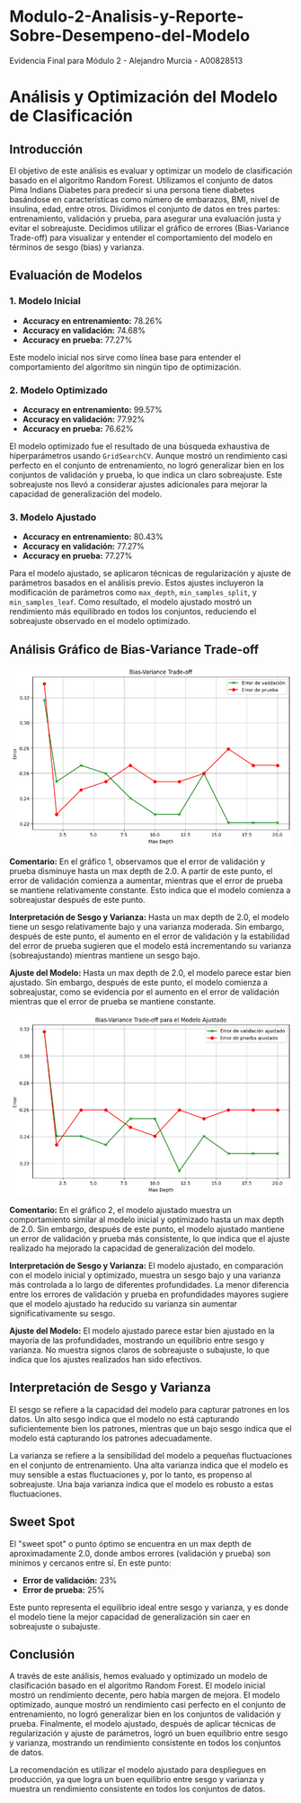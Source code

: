 # Modulo-2-Analisis-y-Reporte-Sobre-Desempeno-del-Modelo
Evidencia Final para Módulo 2 - Alejandro Murcia - A00828513

# Análisis y Optimización del Modelo de Clasificación

## Introducción

El objetivo de este análisis es evaluar y optimizar un modelo de clasificación basado en el algoritmo Random Forest. Utilizamos el conjunto de datos Pima Indians Diabetes para predecir si una persona tiene diabetes basándose en características como número de embarazos, BMI, nivel de insulina, edad, entre otros. Dividimos el conjunto de datos en tres partes: entrenamiento, validación y prueba, para asegurar una evaluación justa y evitar el sobreajuste. Decidimos utilizar el gráfico de errores (Bias-Variance Trade-off) para visualizar y entender el comportamiento del modelo en términos de sesgo (bias) y varianza.

## Evaluación de Modelos

### 1. Modelo Inicial

- **Accuracy en entrenamiento:** 78.26%
- **Accuracy en validación:** 74.68%
- **Accuracy en prueba:** 77.27%

Este modelo inicial nos sirve como línea base para entender el comportamiento del algoritmo sin ningún tipo de optimización.

### 2. Modelo Optimizado

- **Accuracy en entrenamiento:** 99.57%
- **Accuracy en validación:** 77.92%
- **Accuracy en prueba:** 76.62%

El modelo optimizado fue el resultado de una búsqueda exhaustiva de hiperparámetros usando `GridSearchCV`. Aunque mostró un rendimiento casi perfecto en el conjunto de entrenamiento, no logró generalizar bien en los conjuntos de validación y prueba, lo que indica un claro sobreajuste. Este sobreajuste nos llevó a considerar ajustes adicionales para mejorar la capacidad de generalización del modelo.

### 3. Modelo Ajustado

- **Accuracy en entrenamiento:** 80.43%
- **Accuracy en validación:** 77.27%
- **Accuracy en prueba:** 77.27%

Para el modelo ajustado, se aplicaron técnicas de regularización y ajuste de parámetros basados en el análisis previo. Estos ajustes incluyeron la modificación de parámetros como `max_depth`, `min_samples_split`, y `min_samples_leaf`. Como resultado, el modelo ajustado mostró un rendimiento más equilibrado en todos los conjuntos, reduciendo el sobreajuste observado en el modelo optimizado.

## Análisis Gráfico de Bias-Variance Trade-off

![Gráfico 1: Bias-Variance Trade-off Modelo Inicial y Optimizado](images/image1.png)

**Comentario:** En el gráfico 1, observamos que el error de validación y prueba disminuye hasta un max depth de 2.0. A partir de este punto, el error de validación comienza a aumentar, mientras que el error de prueba se mantiene relativamente constante. Esto indica que el modelo comienza a sobreajustar después de este punto. 

**Interpretación de Sesgo y Varianza:** Hasta un max depth de 2.0, el modelo tiene un sesgo relativamente bajo y una varianza moderada. Sin embargo, después de este punto, el aumento en el error de validación y la estabilidad del error de prueba sugieren que el modelo está incrementando su varianza (sobreajustando) mientras mantiene un sesgo bajo. 

**Ajuste del Modelo:** Hasta un max depth de 2.0, el modelo parece estar bien ajustado. Sin embargo, después de este punto, el modelo comienza a sobreajustar, como se evidencia por el aumento en el error de validación mientras que el error de prueba se mantiene constante.

![Gráfico 2: Bias-Variance Trade-off Modelo Ajustado](images/image2.png)

**Comentario:** En el gráfico 2, el modelo ajustado muestra un comportamiento similar al modelo inicial y optimizado hasta un max depth de 2.0. Sin embargo, después de este punto, el modelo ajustado mantiene un error de validación y prueba más consistente, lo que indica que el ajuste realizado ha mejorado la capacidad de generalización del modelo.

**Interpretación de Sesgo y Varianza:** El modelo ajustado, en comparación con el modelo inicial y optimizado, muestra un sesgo bajo y una varianza más controlada a lo largo de diferentes profundidades. La menor diferencia entre los errores de validación y prueba en profundidades mayores sugiere que el modelo ajustado ha reducido su varianza sin aumentar significativamente su sesgo.

**Ajuste del Modelo:** El modelo ajustado parece estar bien ajustado en la mayoría de las profundidades, mostrando un equilibrio entre sesgo y varianza. No muestra signos claros de sobreajuste o subajuste, lo que indica que los ajustes realizados han sido efectivos.


## Interpretación de Sesgo y Varianza

El sesgo se refiere a la capacidad del modelo para capturar patrones en los datos. Un alto sesgo indica que el modelo no está capturando suficientemente bien los patrones, mientras que un bajo sesgo indica que el modelo está capturando los patrones adecuadamente.

La varianza se refiere a la sensibilidad del modelo a pequeñas fluctuaciones en el conjunto de entrenamiento. Una alta varianza indica que el modelo es muy sensible a estas fluctuaciones y, por lo tanto, es propenso al sobreajuste. Una baja varianza indica que el modelo es robusto a estas fluctuaciones.

## Sweet Spot

El "sweet spot" o punto óptimo se encuentra en un max depth de aproximadamente 2.0, donde ambos errores (validación y prueba) son mínimos y cercanos entre sí. En este punto:

- **Error de validación:** 23%
- **Error de prueba:** 25%

Este punto representa el equilibrio ideal entre sesgo y varianza, y es donde el modelo tiene la mejor capacidad de generalización sin caer en sobreajuste o subajuste.

## Conclusión

A través de este análisis, hemos evaluado y optimizado un modelo de clasificación basado en el algoritmo Random Forest. El modelo inicial mostró un rendimiento decente, pero había margen de mejora. El modelo optimizado, aunque mostró un rendimiento casi perfecto en el conjunto de entrenamiento, no logró generalizar bien en los conjuntos de validación y prueba. Finalmente, el modelo ajustado, después de aplicar técnicas de regularización y ajuste de parámetros, logró un buen equilibrio entre sesgo y varianza, mostrando un rendimiento consistente en todos los conjuntos de datos.

La recomendación es utilizar el modelo ajustado para despliegues en producción, ya que logra un buen equilibrio entre sesgo y varianza y muestra un rendimiento consistente en todos los conjuntos de datos.
